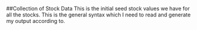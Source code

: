 ##Collection of Stock Data
This is the initial seed stock values we have for all the stocks. This is the general syntax which I need to read and generate my output according to.
